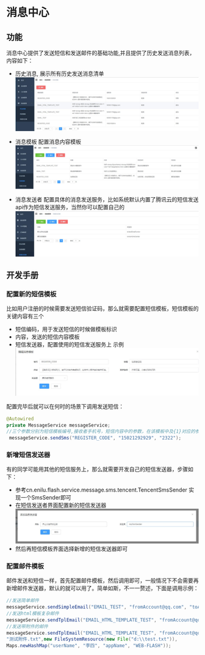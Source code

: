 # 消息中心

## 功能
消息中心提供了发送短信和发送邮件的基础功能,并且提供了历史发送消息列表，内容如下：
- 历史消息, 展示所有历史发送消息清单
![历史消息](./img/messageCenter/message.jpg)

- 消息模板 配置消息内容模板
![消息模板](./img/messageCenter/message-template.jpg)
- 消息发送者 配置具体的消息发送服务，比如系统默认内置了腾讯云的短信发送api作为短信发送服务，当然你可以配置自己的
![消息模板](./img/messageCenter/message-sender.jpg)

## 开发手册

###  配置新的短信模板
比如用户注册的时候需要发送短信验证码，那么就需要配置短信模板，短信模板的关键内容有三个
- 短信编码，用于发送短信的时候做模板标识
- 内容，发送的短信内容模板
- 短信发送器，配置使用的短信发送服务上
示例
![短信模板编辑](./img/messageCenter/message-template-add.jpg)

配置完毕后就可以在何时的场景下调用发送短信：
```java
@Autowired
private MessageService messageService;
//三个参数分别为短信模板编号,接收者手机号，短信内容中的参数，在该模板中及{1}对应的参数
 messageService.sendSms("REGISTER_CODE", "15021292929", "2322");
```
### 新增短信发送器
有的同学可能用其他的短信服务上，那么就需要开发自己的短信发送器，步骤如下：
- 参考cn.enilu.flash.service.message.sms.tencent.TencentSmsSender 实现一个SmsSender即可
- 在短信发送者界面配置新的短信发送器
![短信发送器编辑](./img/messageCenter/message-sender-add.jpg)
- 然后再短信模板界面选择新增的短信发送器即可

### 配置邮件模板
邮件发送和短信一样，首先配置邮件模板，然后调用即可，一般情况下不会需要再新增邮件发送器，默认的就可以用了。简单如斯，不一一赘述，下面是调用示例：
```java
//发送简单邮件
messageService.sendSimpleEmail("EMAIL_TEST", "fromAccount@qq.com", "toAccount@qq.com", null, "简单模板邮件", "张三", "web-flash");
//发送html模板复杂邮件
messageService.sendTplEmail("EMAIL_HTML_TEMPLATE_TEST", "fromAccount@qq.com", "toAccount@qq.com", null, "html模板邮件", Maps.newHashMap("userName", "李四", "appName", "WEB-FLASH"));
//发送带附件的邮件
messageService.sendTplEmail("EMAIL_HTML_TEMPLATE_TEST", "fromAccount@qq.com", "toAccount@qq.com", null, "带附件的邮件",
"测试附件.txt",new FileSystemResource(new File("d:\\test.txt")),
Maps.newHashMap("userName", "李四", "appName", "WEB-FLASH"));
```
